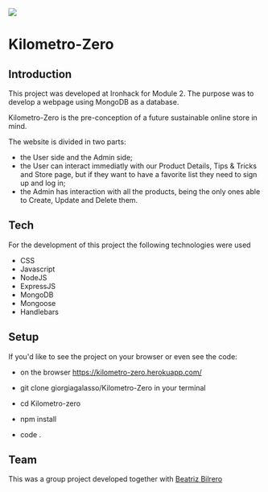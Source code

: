 ![](http://i.imgur.com/1QgrNNw.png)

# Kilometro-Zero

## Introduction

This project was developed at Ironhack for Module 2. The purpose was to develop a webpage using MongoDB as a database.

Kilometro-Zero is the pre-conception of a future sustainable online store in mind.

The website is divided in two parts:

- the User side and the Admin side;
- the User can interact immediatly with our Product Details, Tips & Tricks and Store page, but if they want to have a favorite list they need to sign up and log in;
- the Admin has interaction with all the products, being the only ones able to Create, Update and Delete them.

## Tech

For the development of this project the following technologies were used

- CSS
- Javascript
- NodeJS
- ExpressJS
- MongoDB
- Mongoose
- Handlebars

## Setup

If you'd like to see the project on your browser or even see the code:

- on the browser https://kilometro-zero.herokuapp.com/

- git clone giorgiagalasso/Kilometro-Zero in your terminal
- cd Kilometro-zero
- npm install
- code .

## Team

This was a group project developed together with [Beatriz Bilrero](https://github.com/BeatrizJB)
